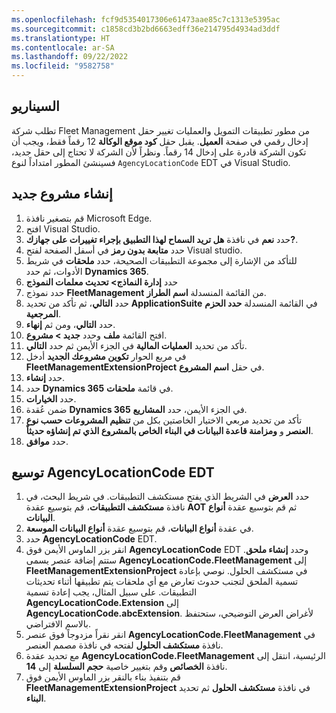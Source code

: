 ```yaml
---
ms.openlocfilehash: fcf9d5354017306e61473aae85c7c1313e5395ac
ms.sourcegitcommit: c1858cd3b2bd6663edff36e214795d4934ad3ddf
ms.translationtype: HT
ms.contentlocale: ar-SA
ms.lasthandoff: 09/22/2022
ms.locfileid: "9582758"
---
```


## <a name="scenario"></a>السيناريو

تطلب شركة Fleet Management من مطور تطبيقات التمويل والعمليات تغيير حقل إدخال رقمي في صفحة **العميل**. يقبل حقل **كود موقع الوكالة** 12 رقماً فقط، ويجب أن تكون الشركة قادرة على إدخال 14 رقماً. ونظراً لأن الشركة لا تحتاج إلى حقل جديد، فسينشئ المطور امتداداً لنوع `AgencyLocationCode` EDT في Visual Studio.

## <a name="create-a-new-project"></a>إنشاء مشروع جديد
1.  قم بتصغير نافذة Microsoft Edge. 
2.  افتح Visual Studio.
3.  حدد **نعم** في نافذة **هل تريد السماح لهذا التطبيق بإجراء تغييرات على جهازك?**.
4.  حدد **متابعة بدون رمز** في أسفل الصفحة لفتح Visual studio.
5.  للتأكد من الإشارة إلى مجموعة التطبيقات الصحيحة، حدد **ملحقات** في شريط الأدوات، ثم حدد **Dynamics 365**.
6.  حدد **إدارة النماذج> تحديث معلمات النموذج**
7.  حدد نموذج **FleetManagement** من القائمة المنسدلة **اسم الطراز**. 
8.  حدد **التالي**، ثم تأكد من تحديد **ApplicationSuite** في القائمة المنسدلة **حدد الحزم المرجعية**. 
9.  حدد **التالي**، ومن ثم **إنهاء**.
10.  افتح القائمة **ملف** وحدد **جديد > مشروع**.
11.  تأكد من تحديد **العمليات المالية** في الجزء الأيمن ثم حدد **التالي**.
13.  في مربع الحوار **تكوين مشروعك الجديد** أدخل **FleetManagementExtensionProject** في حقل **اسم المشروع**.
14.  حدد **إنشاء**.
15.  حدد **Dynamics 365** في قائمة **ملحقات**.
16.  حدد **الخيارات**.
17.  ضمن عُقدة **Dynamics 365** في الجزء الأيمن، حدد **المشاريع**.
17.  تأكد من تحديد مربعي الاختيار الخاصتين بكل من **تنظيم المشروعات حسب نوع العنصر** و **ومزامنة قاعدة البيانات في البناء الخاص بالمشروع الذي تم إنشاؤه حديثاً**.
18. حدد **موافق**.
 

## <a name="extend-the-agencylocationcode-edt"></a>توسيع AgencyLocationCode EDT 

1.  حدد **العرض** في الشريط الذي يفتح مستكشف التطبيقات. في شريط البحث، في نافذة **مستكشف التطبيقات**، قم بتوسيع عقدة **AOT** ثم قم بتوسيع عقدة **أنواع البيانات**.
2.  في عقدة **أنواع البيانات**، قم بتوسيع عقدة **أنواع البيانات الموسعة**.
3.  حدد **AgencyLocationCode** EDT.
4.  انقر بزر الماوس الأيمن فوق **AgencyLocationCode** EDT وحدد **إنشاء ملحق**. ستتم إضافة عنصر يسمى **AgencyLocationCode.FleetManagement** إلى **FleetManagementExtensionProject** في مستكشف الحلول. نوصي بإعادة تسمية الملحق لتجنب حدوث تعارض مع أي ملحقات يتم تطبيقها أثناء تحديثات التطبيقات. على سبيل المثال، يجب إعادة تسمية **AgencyLocationCode.Extension** إلى **AgencyLocationCode.abcExtension**. لأغراض العرض التوضيحي، ستحتفظ بالاسم الافتراضي.
5.  انقر نقراً مزدوجاً فوق عنصر **AgencyLocationCode.FleetManagement** في نافذة **مستكشف الحلول** لفتحه في نافذة مصمم العنصر.
6.  مع تحديد عقدة **AgencyLocationCode.FleetManagement** الرئيسية، انتقل إلى نافذة **الخصائص** وقم بتغيير خاصية **حجم السلسلة** إلى **14**.
7.  قم بتنفيذ بناء بالنقر بزر الماوس الأيمن فوق **FleetManagementExtensionProject** في نافذة **مستكشف الحلول** ثم تحديد **البناء**.
 


